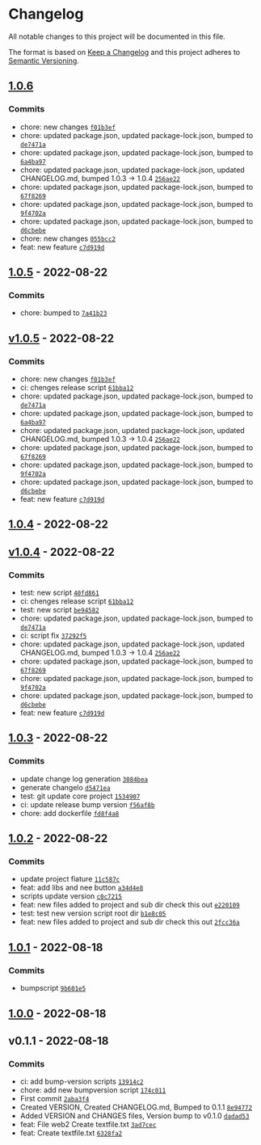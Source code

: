 # Changelog

All notable changes to this project will be documented in this file.

The format is based on [Keep a Changelog](https://keepachangelog.com/en/1.0.0/)
and this project adheres to [Semantic Versioning](https://semver.org/spec/v2.0.0.html).


## [1.0.6](https://github.com/rluisnpt1/versioning/compare/1.0.5...1.0.6)




### Commits

- chore: new changes [`f01b3ef`](https://github.com/rluisnpt1/versioning/commit/f01b3ef0eba183d03d090b13d7e20a4fe3d0fbd4)
- chore: updated package.json, updated package-lock.json, bumped to [`de7471a`](https://github.com/rluisnpt1/versioning/commit/de7471a295f2e83b31fe03b591bc490337325b6f)
- chore: updated package.json, updated package-lock.json, bumped to [`6a4ba97`](https://github.com/rluisnpt1/versioning/commit/6a4ba97216de4ea7856b8dca9af9b669fc0be8e8)
- chore: updated package.json, updated package-lock.json, updated CHANGELOG.md, bumped 1.0.3 -&gt; 1.0.4 [`256ae22`](https://github.com/rluisnpt1/versioning/commit/256ae22d71fd6afdff51192fa80f994a30be4ff1)
- chore: updated package.json, updated package-lock.json, bumped to [`67f8269`](https://github.com/rluisnpt1/versioning/commit/67f8269c87fac476255b96ead9079499bebb6bde)
- chore: updated package.json, updated package-lock.json, bumped to [`9f4702a`](https://github.com/rluisnpt1/versioning/commit/9f4702a7acc0c70591b3b2badaa8067773e92f9c)
- chore: updated package.json, updated package-lock.json, bumped to [`d6cbebe`](https://github.com/rluisnpt1/versioning/commit/d6cbebe7dfaa7108709426235048b6ff49b6b72b)
- chore: new changes [`055bcc2`](https://github.com/rluisnpt1/versioning/commit/055bcc2acc51b8e7a4f8b09e5e31e7765db448e4)
- feat: new feature [`c7d919d`](https://github.com/rluisnpt1/versioning/commit/c7d919dd9d7520a46a0a9dc7882315f9cc7bd1af)

## [1.0.5](https://github.com/rluisnpt1/versioning/compare/v1.0.5...1.0.5) - 2022-08-22




### Commits

- chore: bumped to [`7a41b23`](https://github.com/rluisnpt1/versioning/commit/7a41b23b611bd565972390eb3dccd87f02f857f8)

## [v1.0.5](https://github.com/rluisnpt1/versioning/compare/1.0.4...v1.0.5) - 2022-08-22




### Commits

- chore: new changes [`f01b3ef`](https://github.com/rluisnpt1/versioning/commit/f01b3ef0eba183d03d090b13d7e20a4fe3d0fbd4)
- ci: chenges release script [`61bba12`](https://github.com/rluisnpt1/versioning/commit/61bba12490d72da970c6a9875c6d595131094084)
- chore: updated package.json, updated package-lock.json, bumped to [`de7471a`](https://github.com/rluisnpt1/versioning/commit/de7471a295f2e83b31fe03b591bc490337325b6f)
- chore: updated package.json, updated package-lock.json, bumped to [`6a4ba97`](https://github.com/rluisnpt1/versioning/commit/6a4ba97216de4ea7856b8dca9af9b669fc0be8e8)
- chore: updated package.json, updated package-lock.json, updated CHANGELOG.md, bumped 1.0.3 -&gt; 1.0.4 [`256ae22`](https://github.com/rluisnpt1/versioning/commit/256ae22d71fd6afdff51192fa80f994a30be4ff1)
- chore: updated package.json, updated package-lock.json, bumped to [`67f8269`](https://github.com/rluisnpt1/versioning/commit/67f8269c87fac476255b96ead9079499bebb6bde)
- chore: updated package.json, updated package-lock.json, bumped to [`9f4702a`](https://github.com/rluisnpt1/versioning/commit/9f4702a7acc0c70591b3b2badaa8067773e92f9c)
- chore: updated package.json, updated package-lock.json, bumped to [`d6cbebe`](https://github.com/rluisnpt1/versioning/commit/d6cbebe7dfaa7108709426235048b6ff49b6b72b)
- feat: new feature [`c7d919d`](https://github.com/rluisnpt1/versioning/commit/c7d919dd9d7520a46a0a9dc7882315f9cc7bd1af)

## [1.0.4](https://github.com/rluisnpt1/versioning/compare/v1.0.4...1.0.4) - 2022-08-22





## [v1.0.4](https://github.com/rluisnpt1/versioning/compare/1.0.3...v1.0.4) - 2022-08-22




### Commits

- test: new script [`40fd861`](https://github.com/rluisnpt1/versioning/commit/40fd861f5075f7d126444fd705901a7dc6cc6976)
- ci: chenges release script [`61bba12`](https://github.com/rluisnpt1/versioning/commit/61bba12490d72da970c6a9875c6d595131094084)
- test: new script [`be94582`](https://github.com/rluisnpt1/versioning/commit/be9458212cad936b59078861f62471fce8ba0f87)
- chore: updated package.json, updated package-lock.json, bumped to [`de7471a`](https://github.com/rluisnpt1/versioning/commit/de7471a295f2e83b31fe03b591bc490337325b6f)
- ci: script fix [`37292f5`](https://github.com/rluisnpt1/versioning/commit/37292f57c4444ffef9c94ded36d4e1b658ccf6dd)
- chore: updated package.json, updated package-lock.json, updated CHANGELOG.md, bumped 1.0.3 -&gt; 1.0.4 [`256ae22`](https://github.com/rluisnpt1/versioning/commit/256ae22d71fd6afdff51192fa80f994a30be4ff1)
- chore: updated package.json, updated package-lock.json, bumped to [`67f8269`](https://github.com/rluisnpt1/versioning/commit/67f8269c87fac476255b96ead9079499bebb6bde)
- chore: updated package.json, updated package-lock.json, bumped to [`9f4702a`](https://github.com/rluisnpt1/versioning/commit/9f4702a7acc0c70591b3b2badaa8067773e92f9c)
- chore: updated package.json, updated package-lock.json, bumped to [`d6cbebe`](https://github.com/rluisnpt1/versioning/commit/d6cbebe7dfaa7108709426235048b6ff49b6b72b)
- feat: new feature [`c7d919d`](https://github.com/rluisnpt1/versioning/commit/c7d919dd9d7520a46a0a9dc7882315f9cc7bd1af)

## [1.0.3](https://github.com/rluisnpt1/versioning/compare/1.0.2...1.0.3) - 2022-08-22




### Commits

-  update change log generation [`3084bea`](https://github.com/rluisnpt1/versioning/commit/3084bea2d82aeb8b3e18367be00ae0064625c72e)
-  generate changelo [`d5471ea`](https://github.com/rluisnpt1/versioning/commit/d5471eae469661ce0d9cee3690caf2e52f19f8dd)
- test: git update core project [`1534907`](https://github.com/rluisnpt1/versioning/commit/15349074da2e3a6b535eae1028f875392e89667b)
- ci: update release bump version [`f56af8b`](https://github.com/rluisnpt1/versioning/commit/f56af8bd404d87cf4fa83a339900061281889c9d)
- chore: add dockerfile [`fd8f4a8`](https://github.com/rluisnpt1/versioning/commit/fd8f4a8274ae7ca23601a29053765de97928e465)

## [1.0.2](https://github.com/rluisnpt1/versioning/compare/1.0.1...1.0.2) - 2022-08-22




### Commits

-  update project fiature [`11c587c`](https://github.com/rluisnpt1/versioning/commit/11c587c84646cf525ba9437aeca70354bb4f9397)
- feat: add libs and nee button [`a34d4e8`](https://github.com/rluisnpt1/versioning/commit/a34d4e8386057fa93d8d0e644a7e3c19a4e25d99)
-  scripts update version [`c0c7215`](https://github.com/rluisnpt1/versioning/commit/c0c7215fe6a0db2199d5d1b3ccb576990433cd1f)
- feat: new files added to project and sub dir check this out [`e220109`](https://github.com/rluisnpt1/versioning/commit/e220109992805abc233ab91077de52e02cd15f26)
- test: test new version script root dir [`b1e8c05`](https://github.com/rluisnpt1/versioning/commit/b1e8c05affc94df5194cd8b9322a075dbf038bf6)
- feat: new files added to project and sub dir check this out [`2fcc36a`](https://github.com/rluisnpt1/versioning/commit/2fcc36a99e13d24e5486dabfc4361ec1d08860b4)

## [1.0.1](https://github.com/rluisnpt1/versioning/compare/1.0.0...1.0.1) - 2022-08-18




### Commits

-  bumpscript [`9b601e5`](https://github.com/rluisnpt1/versioning/commit/9b601e56bd4e06b987590f8731f568293e7be5c2)

## [1.0.0](https://github.com/rluisnpt1/versioning/compare/v0.1.1...1.0.0) - 2022-08-18





## v0.1.1 - 2022-08-18




### Commits

- ci: add bump-version scripts [`13914c2`](https://github.com/rluisnpt1/versioning/commit/13914c2d53356067b798bfc05d1046896ca553a5)
- chore: add new bumpversion script [`174c011`](https://github.com/rluisnpt1/versioning/commit/174c011f167419f9ecc0030922044ad6648562a1)
- First commit [`2aba3f4`](https://github.com/rluisnpt1/versioning/commit/2aba3f4eaaec3fd4d43abf5dd098ea9bf2d8e026)
- Created VERSION, Created CHANGELOG.md, Bumped to 0.1.1 [`8e94772`](https://github.com/rluisnpt1/versioning/commit/8e947722244c057e1c5f213205a3354c07fc028d)
- Added VERSION and CHANGES files, Version bump to v0.1.0 [`dadad53`](https://github.com/rluisnpt1/versioning/commit/dadad53764a6104b12533d1a381b22d18870fdc4)
- feat: File web2 Create textfile.txt [`3ad7cec`](https://github.com/rluisnpt1/versioning/commit/3ad7cec778fb903341d53c27bd1ce55e9e10ac4b)
- feat: Create textfile.txt [`6328fa2`](https://github.com/rluisnpt1/versioning/commit/6328fa27a05f34a6923661f9165813ca579bb746)

